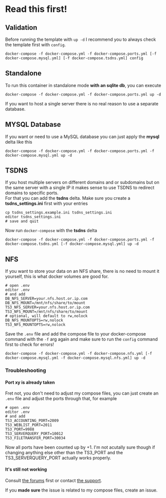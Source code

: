 # Read this first!

## Validation

Before running the template with ```up -d``` I recommend you to always check the template first with ```config```.

```shell
docker-compose -f docker-compose.yml -f docker-compose.ports.yml [-f docker-compose.mysql.yml] [-f docker-compose.tsdns.yml] config
```

## Standalone

To run this container in standalone mode **with an sqlite db**, you can execute

```shell
docker-compose -f docker-compose.yml -f docker-compose.ports.yml up -d
```

If you want to host a single server there is no real reason to use a separate database.

## MYSQL Database

If you want or need to use a MySQL database you can just apply the **mysql** delta like this

```shell
docker-compose -f docker-compose.yml -f docker-compose.ports.yml -f docker-compose.mysql.yml up -d
```

## TSDNS

If you host multiple servers on different domains and or subdomains but on the same server with a single IP it makes sense to use TSDNS to redirect domains to specific ports.  
For that you can add the **tsdns** delta. Make sure you create a **tsdns_settings.ini** first with your entries

```shell
cp tsdns_settings.example.ini tsdns_settings.ini
editor tsdns_settings.ini
# save and quit
```

Now run ```docker-compose``` with the **tsdns** delta

```shell
docker-compose -f docker-compose.yml -f docker-compose.ports.yml -f docker-compose.tsdns.yml [-f docker-compose.mysql.yml] up -d
```

## NFS

If you want to store your data on an NFS share, there is no need to mount it yourself, this is what docker volumes are good for.

```shell
# open .env
editor .env
# and add
DB_NFS_SERVER=your.nfs.host.or.ip.com
DB_NFS_MOUNT=/mnt/nfs/share/to/mount
TS3_NFS_SERVER=your.nfs.host.or.ip.com
TS3_NFS_MOUNT=/mnt/nfs/share/to/mount
# optional, will default to rw,nolock
DB_NFS_MOUNTOPTS=rw,nolock
TS3_NFS_MOUNTOPTS=rw,nolock
```

Save the ```.env``` file and add the compose file to your docker-compose command with the ```-f``` arg again and make sure to run the ```config``` command first to check for errors!

```shell
docker-compose -f docker-compose.yml -f docker-compose.nfs.yml [-f docker-compose.mysql.yml -f docker-compose.mysql.nfs.yml] up -d
```

### Troubleshooting

#### Port xy is already taken

Fret not, you don't need to adjust my compose files, you can just create an ```.env``` file and adjust the ports through that, for example

```shell
# open .env
editor .env
# and add
TS3_ACCOUNTING_PORT=2009
TS3_WEBLIST_PORT=2011
TS3_PORT=9988
TS3_SERVERQUERY_PORT=10012
TS3_FILETRANSFER_PORT=30034
```

Now all ports have been counted up by +1. I'm not acutally sure though if changing anything else other than the TS3_PORT and the TS3_SERVERQUERY_PORT actually works properly.  

#### It's still not working

Consult [the forums](https://forum.teamspeak.com/forums/100-Server-Support) first or contact [the support](https://teamspeak.com/en/more/contact/).  

If you **made sure** the issue is related to my compose files, create an issue.
